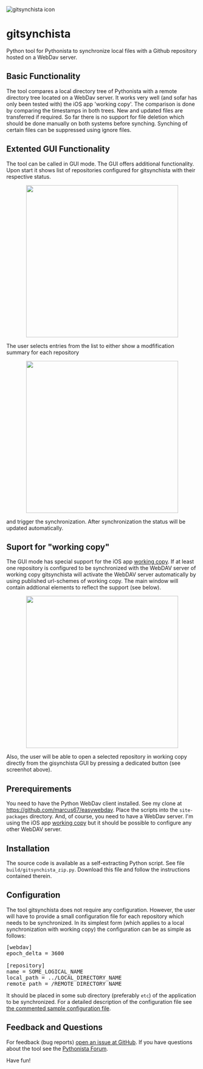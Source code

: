 ![gitsynchista icon](https://raw.githubusercontent.com/marcus67/gitsynchista/master/lib/gitsynchista_64.png)

# gitsynchista
Python tool for Pythonista to synchronize local files with a Github repository hosted on a WebDav server.

## Basic Functionality
The tool compares a local directory tree of Pythonista with a remote directory tree located on a WebDav server. It works very well (and sofar has only been tested with) the iOS app 'working copy'. The comparison is done by comparing the timestamps in both trees. New and updated files are transferred if required. So far there is no support for file deletion which should be done manually on both systems before synching. Synching of certain files can be suppressed using ignore files.

## Extented GUI Functionality
The tool can be called in GUI mode. The GUI offers additional functionality. Upon start it shows list of repositories configured for gitsynchista with their respective status.

<center><img src="https://raw.githubusercontent.com/marcus67/gitsynchista/master/doc/gitsynchista_gui_without_working_copy.png" width="400"></center>

The user selects entries from the list to either show a modfification summary for each repository

<center><img src="https://raw.githubusercontent.com/marcus67/gitsynchista/master/doc/modification_info.png" width="400"></center>

and trigger the synchronization. After synchronization the status will be updated automatically.

## Suport for "working copy"

The GUI mode has special support for the iOS app [working copy](https://itunes.apple.com/it/app/working-copy/id896694807?l=en). If at least one repository is configured to be synchronized with the WebDAV server of working copy gitsynchista will activate the WebDAV server automatically by using published url-schemes of working copy. The main window will contain addtional elements to reflect the support (see below).

<center><img src="https://raw.githubusercontent.com/marcus67/gitsynchista/master/doc/gitsynchista_gui_with_working_copy.png" width="400"></center>

Also, the user will be able to open a selected repository in working copy directly from the gisynchista GUI by pressing a dedicated button (see screenhot above).

## Prerequirements

You need to have the Python WebDav client installed. See my clone at https://github.com/marcus67/easywebdav. Place the scripts into the `site-packages` directory. And, of course, you need to have a WebDav server. I'm using the iOS app [working copy](https://itunes.apple.com/it/app/working-copy/id896694807?l=en) but it should be possible to configure any other WebDAV server.

## Installation

The source code is available as a self-extracting Python script. See file `build/gitsynchista_zip.py`. Download this file and follow the instructions contained therein.

## Configuration

The tool gitsynchista does not require any configuration. However, the user will have to provide a small configuration file for each repository which needs to be synchronized. In its simplest form (which applies to a local synchronization with working copy) the configuration can be as simple as follows:

<pre>
[webdav]
epoch_delta = 3600

[repository]
name = SOME_LOGICAL_NAME
local_path = ../LOCAL_DIRECTORY_NAME
remote_path = /REMOTE_DIRECTORY_NAME
</pre>

It should be placed in some sub directory (preferably `etc`) of the application to be synchronized. For a detailed description of the configuration file see [the commented sample configuration file](https://raw.githubusercontent.com/marcus67/gitsynchista/master/etc/sample_gitsynchista_config).

## Feedback and Questions

For feedback (bug reports) [open an issue at GitHub](https://github.com/marcus67/gitsynchista/issues/new). If you have questions about the tool see the [Pythonista Forum](https://forum.omz-software.com/category/5/pythonista).

Have fun!
